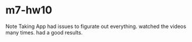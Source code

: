 # m7-hw10
Note Taking App
had issues to figurate out everything. watched the videos many times. had a good results. 

